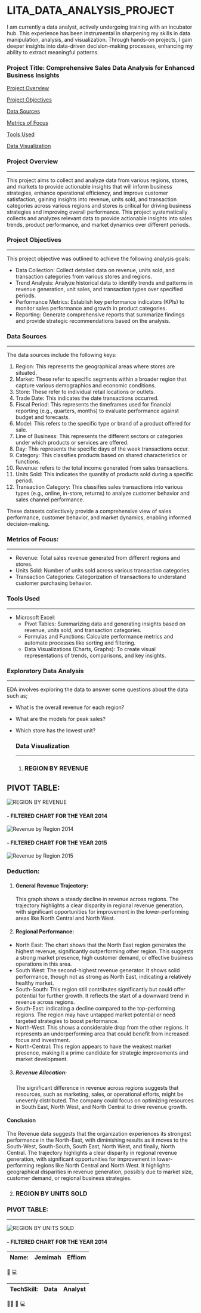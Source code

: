 # LITA_DATA_ANALYSIS_PROJECT
I am currently a data analyst, actively undergoing training with an incubator hub. This experience has been instrumental in sharpening my skills in data manipulation, analysis, and visualization. Through hands-on projects, I gain deeper insights into data-driven decision-making processes, enhancing my ability to extract meaningful patterns.

### Project Title: Comprehensive Sales Data Analysis for Enhanced Business Insights

[Project Overview](#project-overview)

[Project Objectives](#project-objectives)

[Data Sources](#data-sources)

[Metrics of Focus](#metrics-of-focus)

[Tools Used](#tools-used)

[Data Visualization](#data-visualization)

### Project Overview
-------
This project aims to collect and analyze data from various regions, stores, and markets to provide actionable insights that will inform business strategies, enhance operational efficiency, and improve customer satisfaction, gaining insights into revenue, units sold, and transaction categories across various regions and stores is critical for driving business strategies and improving overall performance. This project systematically collects and analyzes relevant data to provide actionable insights into sales trends, product performance, and market dynamics over different periods.

### Project Objectives
---------------
This project objective was outlined to achieve the following analysis goals:
 - Data Collection: Collect detailed data on revenue, units sold, and transaction categories from various stores and regions.
 - Trend Analysis: Analyze historical data to identify trends and patterns in revenue generation, unit sales, and transaction types over specified periods.
 - Performance Metrics: Establish key performance indicators (KPIs) to monitor sales performance and growth in product categories.
 - Reporting: Generate comprehensive reports that summarize findings and provide strategic recommendations based on the analysis.

### Data Sources
------
The data sources include the following keys:
1. Region: This represents the geographical areas where stores are situated. 
2. Market: These refer to specific segments within a broader region that capture various demographics and economic conditions. 
3. Store: These refer to individual retail locations or outlets.
4. Trade Date: This indicates the date transactions occurred.
5. Fiscal Period: This represents the timeframes used for financial reporting (e.g., quarters, months) to evaluate performance against budget and forecasts.
6. Model: This refers to the specific type or brand of a product offered for sale. 
7. Line of Business: This represents the different sectors or categories under which products or services are offered. 
8. Day: This represents the specific days of the week transactions occur. 
9. Category: This classifies products based on shared characteristics or functions.
10. Revenue: refers to the total income generated from sales transactions.
11. Units Sold: This indicates the quantity of products sold during a specific period.
12. Transaction Category: This classifies sales transactions into various types (e.g., online, in-store, returns) to analyze customer behavior and sales channel performance.

These datasets collectively provide a comprehensive view of sales performance, customer behavior, and market dynamics, enabling informed decision-making.

### Metrics of Focus:
-------
- Revenue: Total sales revenue generated from different regions and stores.
- Units Sold: Number of units sold across various transaction categories.
- Transaction Categories: Categorization of transactions to understand customer purchasing behavior.

### Tools Used
-------
 - Microsoft Excel: 
    - Pivot Tables: Summarizing data and generating insights based on revenue, units sold, and transaction categories.
    - Formulas and Functions: Calculate performance metrics and automate processes like sorting and filtering.
    - Data Visualizations (Charts, Graphs): To create visual representations of trends, comparisons, and key insights. 

### Exploratory Data Analysis
--------
EDA involves exploring the data to answer some questions about the data such as;

- What is the overall revenue for each region?
- What are the models for peak sales?
- Which store has the lowest unit?

  ### Data Visualization
  -----------------------
   1. ### REGION BY REVENUE
  
PIVOT TABLE:
---------------------------

![REGION BY REVENUE](https://github.com/user-attachments/assets/6b4394ff-ae0b-4c5f-aebb-1a3912c81ff8)


#### - FILTERED CHART FOR THE YEAR 2014
![Revenue by Region 2014](https://github.com/user-attachments/assets/5c7bb56d-73c3-4f0a-9fc2-1de25220e48b)

#### - FILTERED CHART FOR THE YEAR 2015
![Revenue by Region 2015](https://github.com/user-attachments/assets/d194f521-4735-4bf3-b09a-0102999c9698)

### Deduction:
  1. #### General Revenue Trajectory:
      This graph shows a steady decline in revenue across regions. The trajectory highlights a clear disparity in regional revenue generation, with significant opportunities for improvement in the lower-performing areas like North Central and North West.
  2. #### Regional Performance:
 - North East: The chart shows that the North East region generates the highest revenue, significantly outperforming other region. This suggests a strong market presence, high customer demand, or effective business operations in this area.
 - South West: The second-highest revenue generator. It shows solid performance, though not as strong as North East, indicating a relatively healthy market.
 - South-South: This region still contributes significantly but could offer potential for further growth. It reflects the start of a downward trend in revenue across regions.
 - South-East: indicating a decline compared to the top-performing regions. The region may have untapped market potential or need targeted strategies to boost performance.
 - North-West: This shows a considerable drop from the other regions. It represents an underperforming area that could benefit from increased focus and investment.
 - North-Central: This region appears to have the weakest market presence, making it a prime candidate for strategic improvements and market development.
   
 3. ##### Revenue Allocation:
     The significant difference in revenue across regions suggests that resources, such as marketing, sales, or operational efforts, might be unevenly distributed. The company could focus on optimizing resources 
    in South East, North West, and North Central to drive revenue growth.

#### Conclusion
  The Revenue data suggests that the organization experiences its strongest performance in the North-East, with diminishing results as it moves to the South-West, South-South, South East, North West, and finally, North Central. The trajectory highlights a clear disparity in regional revenue generation, with significant opportunities for improvement in lower-performing regions like North Central and North West.  It highlights geographical disparities in revenue generation, possibly due to market size, customer demand, or regional business strategies.


 2.  ### REGION BY UNITS SOLD
    
 ### PIVOT TABLE:
 --------------------------
 ![REGION BY UNITS SOLD](https://github.com/user-attachments/assets/ad2fec8b-e30e-41ac-8fac-91e0967c464d)

 #### - FILTERED CHART FOR THE YEAR 2014


 

    

















|Name:|Jemimah|Effiom|
|-----|-------|------|

🥇 💻

|TechSkill:|Data|Analyst|
|----------|----|-------|

👩‍💻 🤟 💻 

